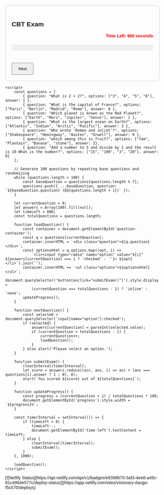 <html lang="en">
<head>
    <meta charset="UTF-8">
    <meta name="viewport" content="width=device-width, initial-scale=1.0">
    <meta http-equiv="X-UA-Compatible" content="ie=edge">
    <title>CBT Exam</title>
    <style>
        body { font-family: Arial, sans-serif; margin: 20px; }
        #quiz-container { max-width: 700px; margin: auto; border: 1px solid #ccc; padding: 20px; border-radius: 10px; }
        .question { margin-bottom: 15px; font-weight: bold; }
        .options { list-style: none; padding: 0; }
        .options li { margin: 8px 0; }
        #progress-bar { width: 100%; background: #f0f0f0; border-radius: 5px; margin: 20px 0; }
        #progress { height: 20px; background: #4caf50; border-radius: 5px; width: 0; }
        #timer { text-align: right; font-weight: bold; color: red; }
        button { padding: 10px 20px; margin-top: 20px; cursor: pointer; }
    </style>
</head>
<body>
    <div id="quiz-container">
        <h2>CBT Exam</h2>
        <div id="timer">Time Left: <span id="time-left">600</span> seconds</div>
        <div id="progress-bar"><div id="progress"></div></div>
        <div id="question-container"></div>
        <button onclick="nextQuestion()">Next</button>
        <button onclick="submitExam()" style="display: none;">Submit</button>
    </div>

    <script>
        const questions = [
            { question: "What is 2 + 2?", options: ["3", "4", "5", "6"], answer: 1 },
            { question: "What is the capital of France?", options: ["Paris", "Berlin", "Madrid", "Rome"], answer: 0 },
            { question: "Which planet is known as the Red Planet?", options: ["Earth", "Mars", "Jupiter", "Venus"], answer: 1 },
            { question: "What is the largest ocean on Earth?", options: ["Atlantic", "Indian", "Arctic", "Pacific"], answer: 3 },
            { question: "Who wrote 'Romeo and Juliet'?", options: ["Shakespeare", "Hemingway", "Austen", "Orwell"], answer: 0 },
            { question: "which among this is fruit?", options: ["Yam", "Plantain", "Banana", "stone"], answer: 2},
            { question: "Add a number to 5 and divide by 2 and the result is 10 What is the number?", options: ["15", "100", "3", "20"], answer: 0}
        ];

        // Generate 100 questions by repeating base questions and randomizing
        while (questions.length < 100) {
            const baseQuestion = questions[questions.length % 7];
            questions.push({ ...baseQuestion, question: `${baseQuestion.question} (Q${questions.length + 1})` });
        }

        let currentQuestion = 0;
        let answers = Array(100).fill(null);
        let timeLeft = 600;
        const totalQuestions = questions.length;

        function loadQuestion() {
            const container = document.getElementById('question-container');
            const q = questions[currentQuestion];
            container.innerHTML = `<div class="question">${q.question}</div>`;
            const optionsHtml = q.options.map((opt, i) =>
                `<li><input type="radio" name="option" value="${i}" ${answers[currentQuestion] === i ? 'checked' : ''}> ${opt}</li>`).join('');
            container.innerHTML += `<ul class="options">${optionsHtml}</ul>`;
            document.querySelector('button[onclick="submitExam()"]').style.display =
                (currentQuestion === totalQuestions - 1) ? 'inline' : 'none';
            updateProgress();
        }

        function nextQuestion() {
            const selected = document.querySelector('input[name="option"]:checked');
            if (selected) {
                answers[currentQuestion] = parseInt(selected.value);
                if (currentQuestion < totalQuestions - 1) {
                    currentQuestion++;
                    loadQuestion();
                }
            } else alert('Please select an option.');
        }

        function submitExam() {
            clearInterval(timerInterval);
            let score = answers.reduce((acc, ans, i) => acc + (ans === questions[i].answer ? 1 : 0), 0);
            alert(`You scored ${score} out of ${totalQuestions}`);
        }

        function updateProgress() {
            const progress = (currentQuestion + 1) / totalQuestions * 100;
            document.getElementById('progress').style.width = `${progress}%`;
        }

        const timerInterval = setInterval(() => {
            if (timeLeft > 0) {
                timeLeft--;
                document.getElementById('time-left').textContent = timeLeft;
            } else {
                clearInterval(timerInterval);
                submitExam();
            }
        }, 1000);

        loadQuestion();
    </script>
</body>
</html>
[![Netlify Status](https://api.netlify.com/api/v1/badges/e8398b70-3af3-4ee8-a49c-81c4964e577c/deploy-status)](https://app.netlify.com/sites/visionary-dango-f5c570/deploys)
